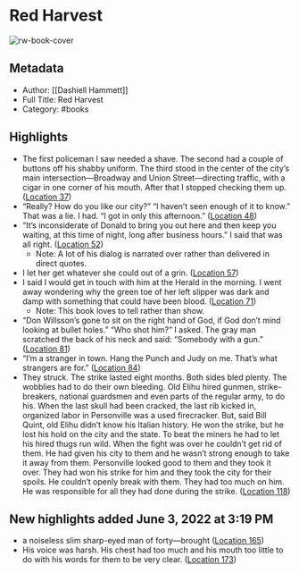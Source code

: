 # Red Harvest

![rw-book-cover](https://images-na.ssl-images-amazon.com/images/I/51xR3UQGr5L._SL200_.jpg)

## Metadata
- Author: [[Dashiell Hammett]]
- Full Title: Red Harvest
- Category: #books

## Highlights
- The first policeman I saw needed a shave. The second had a couple of buttons off his shabby uniform. The third stood in the center of the city’s main intersection—Broadway and Union Street—directing traffic, with a cigar in one corner of his mouth. After that I stopped checking them up. ([Location 37](https://readwise.io/to_kindle?action=open&asin=B004G8P2M8&location=37))
- “Really? How do you like our city?” “I haven’t seen enough of it to know.” That was a lie. I had. “I got in only this afternoon.” ([Location 48](https://readwise.io/to_kindle?action=open&asin=B004G8P2M8&location=48))
- “It’s inconsiderate of Donald to bring you out here and then keep you waiting, at this time of night, long after business hours.” I said that was all right. ([Location 52](https://readwise.io/to_kindle?action=open&asin=B004G8P2M8&location=52))
    - Note: A lot of his dialog is narrated over rather than delivered in direct quotes.
- I let her get whatever she could out of a grin. ([Location 57](https://readwise.io/to_kindle?action=open&asin=B004G8P2M8&location=57))
- I said I would get in touch with him at the Herald in the morning. I went away wondering why the green toe of her left slipper was dark and damp with something that could have been blood. ([Location 71](https://readwise.io/to_kindle?action=open&asin=B004G8P2M8&location=71))
    - Note: This book loves to tell rather than show.
- “Don Willsson’s gone to sit on the right hand of God, if God don’t mind looking at bullet holes.” “Who shot him?” I asked. The gray man scratched the back of his neck and said: “Somebody with a gun.” ([Location 81](https://readwise.io/to_kindle?action=open&asin=B004G8P2M8&location=81))
- “I’m a stranger in town. Hang the Punch and Judy on me. That’s what strangers are for.” ([Location 84](https://readwise.io/to_kindle?action=open&asin=B004G8P2M8&location=84))
- They struck. The strike lasted eight months. Both sides bled plenty. The wobblies had to do their own bleeding. Old Elihu hired gunmen, strike-breakers, national guardsmen and even parts of the regular army, to do his. When the last skull had been cracked, the last rib kicked in, organized labor in Personville was a used firecracker. But, said Bill Quint, old Elihu didn’t know his Italian history. He won the strike, but he lost his hold on the city and the state. To beat the miners he had to let his hired thugs run wild. When the fight was over he couldn’t get rid of them. He had given his city to them and he wasn’t strong enough to take it away from them. Personville looked good to them and they took it over. They had won his strike for him and they took the city for their spoils. He couldn’t openly break with them. They had too much on him. He was responsible for all they had done during the strike. ([Location 118](https://readwise.io/to_kindle?action=open&asin=B004G8P2M8&location=118))
## New highlights added June 3, 2022 at 3:19 PM
- a noiseless slim sharp-eyed man of forty—brought ([Location 165](https://readwise.io/to_kindle?action=open&asin=B004G8P2M8&location=165))
- His voice was harsh. His chest had too much and his mouth too little to do with his words for them to be very clear. ([Location 173](https://readwise.io/to_kindle?action=open&asin=B004G8P2M8&location=173))
